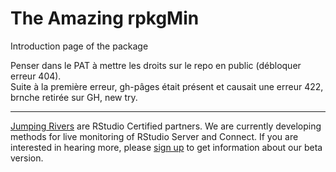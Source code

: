 # The Amazing rpkgMin

Introduction page of the package

Penser dans le PAT à mettre les droits sur le repo en public (débloquer erreur 404).  
Suite à la première erreur, gh-pâges était présent et causait une erreur 422, brnche retirée sur GH, new try.  

---

[Jumping Rivers](https://jumpingrivers.com) are RStudio Certified partners. We are currently developing
methods for live monitoring of RStudio Server and Connect. If you are interested
in hearing more, please [sign up](https://jumpingrivers.typeform.com/to/RCUweI) to 
get information about our beta version.

